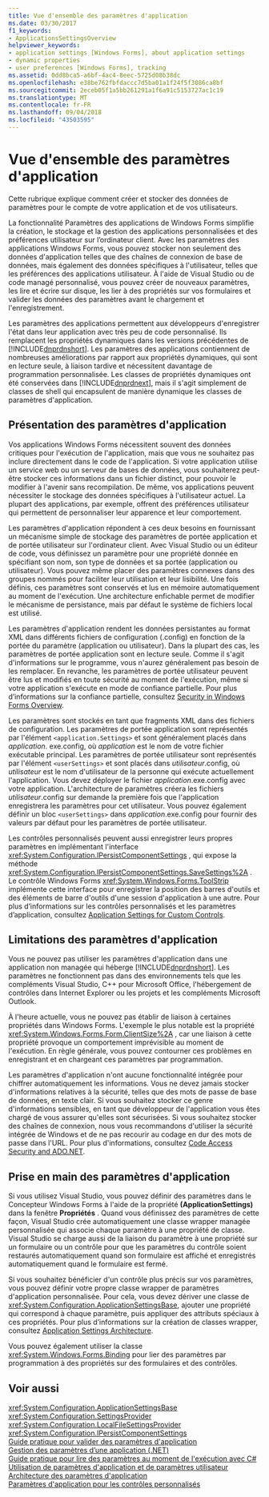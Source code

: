 ```yaml
---
title: Vue d'ensemble des paramètres d'application
ms.date: 03/30/2017
f1_keywords:
- ApplicationsSettingsOverview
helpviewer_keywords:
- application settings [Windows Forms], about application settings
- dynamic properties
- user preferences [Windows Forms], tracking
ms.assetid: 0dd8bca5-a6bf-4ac4-8eec-5725d08b38dc
ms.openlocfilehash: e38be762fbfdaccc7d5ba01a1f24f5f3086ca8bf
ms.sourcegitcommit: 2eceb05f1a5bb261291a1f6a91c5153727ac1c19
ms.translationtype: MT
ms.contentlocale: fr-FR
ms.lasthandoff: 09/04/2018
ms.locfileid: "43503595"
---
```

# <a name="application-settings-overview"></a>Vue d'ensemble des paramètres d'application
Cette rubrique explique comment créer et stocker des données de paramètres pour le compte de votre application et de vos utilisateurs.  
  
 La fonctionnalité Paramètres des applications de Windows Forms simplifie la création, le stockage et la gestion des applications personnalisées et des préférences utilisateur sur l’ordinateur client. Avec les paramètres des applications Windows Forms, vous pouvez stocker non seulement des données d'application telles que des chaînes de connexion de base de données, mais également des données spécifiques à l'utilisateur, telles que les préférences des applications utilisateur. À l'aide de Visual Studio ou de code managé personnalisé, vous pouvez créer de nouveaux paramètres, les lire et écrire sur disque, les lier à des propriétés sur vos formulaires et valider les données des paramètres avant le chargement et l'enregistrement.  
  
 Les paramètres des applications permettent aux développeurs d'enregistrer l'état dans leur application avec très peu de code personnalisé. Ils remplacent les propriétés dynamiques dans les versions précédentes de [!INCLUDE[dnprdnshort](../../../../includes/dnprdnshort-md.md)]. Les paramètres des applications contiennent de nombreuses améliorations par rapport aux propriétés dynamiques, qui sont en lecture seule, à liaison tardive et nécessitent davantage de programmation personnalisée. Les classes de propriétés dynamiques ont été conservées dans [!INCLUDE[dnprdnext](../../../../includes/dnprdnext-md.md)], mais il s'agit simplement de classes de shell qui encapsulent de manière dynamique les classes de paramètres d'application.  
  
## <a name="what-are-application-settings"></a>Présentation des paramètres d'application  
 Vos applications Windows Forms nécessitent souvent des données critiques pour l'exécution de l'application, mais que vous ne souhaitez pas inclure directement dans le code de l'application. Si votre application utilise un service web ou un serveur de bases de données, vous souhaiterez peut-être stocker ces informations dans un fichier distinct, pour pouvoir le modifier à l'avenir sans recompilation. De même, vos applications peuvent nécessiter le stockage des données spécifiques à l'utilisateur actuel. La plupart des applications, par exemple, offrent des préférences utilisateur qui permettent de personnaliser leur apparence et leur comportement.  
  
 Les paramètres d'application répondent à ces deux besoins en fournissant un mécanisme simple de stockage des paramètres de portée application et de portée utilisateur sur l'ordinateur client. Avec Visual Studio ou un éditeur de code, vous définissez un paramètre pour une propriété donnée en spécifiant son nom, son type de données et sa portée (application ou utilisateur). Vous pouvez même placer des paramètres connexes dans des groupes nommés pour faciliter leur utilisation et leur lisibilité. Une fois définis, ces paramètres sont conservés et lus en mémoire automatiquement au moment de l'exécution. Une architecture enfichable permet de modifier le mécanisme de persistance, mais par défaut le système de fichiers local est utilisé.  
  
 Les paramètres d'application rendent les données persistantes au format XML dans différents fichiers de configuration (.config) en fonction de la portée du paramètre (application ou utilisateur). Dans la plupart des cas, les paramètres de portée application sont en lecture seule. Comme il s'agit d'informations sur le programme, vous n'aurez généralement pas besoin de les remplacer. En revanche, les paramètres de portée utilisateur peuvent être lus et modifiés en toute sécurité au moment de l'exécution, même si votre application s'exécute en mode de confiance partielle. Pour plus d’informations sur la confiance partielle, consultez [Security in Windows Forms Overview](../../../../docs/framework/winforms/security-in-windows-forms-overview.md).  
  
 Les paramètres sont stockés en tant que fragments XML dans des fichiers de configuration. Les paramètres de portée application sont représentés par l'élément `<application.Settings>` et sont généralement placés dans *application*. exe.config, où *application* est le nom de votre fichier exécutable principal. Les paramètres de portée utilisateur sont représentés par l'élément `<userSettings>` et sont placés dans *utilisateur*.config, où *utilisateur* est le nom d'utilisateur de la personne qui exécute actuellement l'application. Vous devez déployer le fichier *application*.exe.config avec votre application. L'architecture de paramètres créera les fichiers *utilisateur*.config sur demande la première fois que l'application enregistrera les paramètres pour cet utilisateur. Vous pouvez également définir un bloc `<userSettings>` dans *application*.exe.config pour fournir des valeurs par défaut pour les paramètres de portée utilisateur.  
  
 Les contrôles personnalisés peuvent aussi enregistrer leurs propres paramètres en implémentant l'interface <xref:System.Configuration.IPersistComponentSettings> , qui expose la méthode <xref:System.Configuration.IPersistComponentSettings.SaveSettings%2A> . Le contrôle Windows Forms <xref:System.Windows.Forms.ToolStrip> implémente cette interface pour enregistrer la position des barres d'outils et des éléments de barre d'outils d'une session d'application à une autre. Pour plus d’informations sur les contrôles personnalisés et les paramètres d’application, consultez [Application Settings for Custom Controls](../../../../docs/framework/winforms/advanced/application-settings-for-custom-controls.md).  
  
## <a name="limitations-of-application-settings"></a>Limitations des paramètres d'application  
 Vous ne pouvez pas utiliser les paramètres d'application dans une application non managée qui héberge [!INCLUDE[dnprdnshort](../../../../includes/dnprdnshort-md.md)]. Les paramètres ne fonctionnent pas dans des environnements tels que les compléments Visual Studio, C++ pour Microsoft Office, l'hébergement de contrôles dans Internet Explorer ou les projets et les compléments Microsoft Outlook.  
  
 À l'heure actuelle, vous ne pouvez pas établir de liaison à certaines propriétés dans Windows Forms. L'exemple le plus notable est la propriété <xref:System.Windows.Forms.Form.ClientSize%2A> , car une liaison à cette propriété provoque un comportement imprévisible au moment de l'exécution. En règle générale, vous pouvez contourner ces problèmes en enregistrant et en chargeant ces paramètres par programmation.  
  
 Les paramètres d'application n'ont aucune fonctionnalité intégrée pour chiffrer automatiquement les informations. Vous ne devez jamais stocker d'informations relatives à la sécurité, telles que des mots de passe de base de données, en texte clair. Si vous souhaitez stocker ce genre d'informations sensibles, en tant que développeur de l'application vous êtes chargé de vous assurer qu'elles sont sécurisées. Si vous souhaitez stocker des chaînes de connexion, nous vous recommandons d'utiliser la sécurité intégrée de Windows et de ne pas recourir au codage en dur des mots de passe dans l'URL. Pour plus d'informations, consultez [Code Access Security and ADO.NET](../../../../docs/framework/data/adonet/code-access-security.md).  
  
## <a name="getting-started-with-application-settings"></a>Prise en main des paramètres d'application  
 Si vous utilisez Visual Studio, vous pouvez définir des paramètres dans le Concepteur Windows Forms à l'aide de la propriété **(ApplicationSettings)** dans la fenêtre **Propriétés** . Quand vous définissez des paramètres de cette façon, Visual Studio crée automatiquement une classe wrapper managée personnalisée qui associe chaque paramètre à une propriété de classe. Visual Studio se charge aussi de la liaison du paramètre à une propriété sur un formulaire ou un contrôle pour que les paramètres du contrôle soient restaurés automatiquement quand son formulaire est affiché et enregistrés automatiquement quand le formulaire est fermé.  
  
 Si vous souhaitez bénéficier d'un contrôle plus précis sur vos paramètres, vous pouvez définir votre propre classe wrapper de paramètres d'application personnalisée. Pour cela, vous devez dériver une classe de <xref:System.Configuration.ApplicationSettingsBase>, ajouter une propriété qui correspond à chaque paramètre, puis appliquer des attributs spéciaux à ces propriétés. Pour plus d’informations sur la création de classes wrapper, consultez [Application Settings Architecture](../../../../docs/framework/winforms/advanced/application-settings-architecture.md).  
  
 Vous pouvez également utiliser la classe <xref:System.Windows.Forms.Binding> pour lier des paramètres par programmation à des propriétés sur des formulaires et des contrôles.  
  
## <a name="see-also"></a>Voir aussi  
 <xref:System.Configuration.ApplicationSettingsBase>  
 <xref:System.Configuration.SettingsProvider>  
 <xref:System.Configuration.LocalFileSettingsProvider>  
 <xref:System.Configuration.IPersistComponentSettings>  
 [Guide pratique pour valider des paramètres d'application](../../../../docs/framework/winforms/advanced/how-to-validate-application-settings.md)  
 [Gestion des paramètres d’une application (.NET)](https://msdn.microsoft.com/library/35254321-ad14-47d9-b8c6-39ab3203c5d9)  
 [Guide pratique pour lire des paramètres au moment de l'exécution avec C#](../../../../docs/framework/winforms/advanced/how-to-read-settings-at-run-time-with-csharp.md)  
 [Utilisation de paramètres d'application et de paramètres utilisateur](../../../../docs/framework/winforms/advanced/using-application-settings-and-user-settings.md)  
 [Architecture des paramètres d'application](../../../../docs/framework/winforms/advanced/application-settings-architecture.md)  
 [Paramètres d'application pour les contrôles personnalisés](../../../../docs/framework/winforms/advanced/application-settings-for-custom-controls.md)
